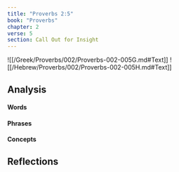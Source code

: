 ```yaml
---
title: "Proverbs 2:5"
book: "Proverbs"
chapter: 2
verse: 5
section: Call Out for Insight
---
```

![[/Greek/Proverbs/002/Proverbs-002-005G.md#Text]]
![[/Hebrew/Proverbs/002/Proverbs-002-005H.md#Text]]

## Analysis

#### Words

#### Phrases

#### Concepts

## Reflections

